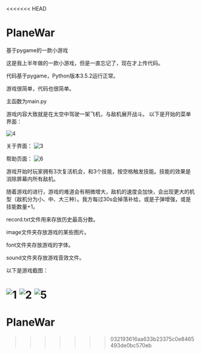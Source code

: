 <<<<<<< HEAD
# PlaneWar
基于pygame的一款小游戏

这是我上半年做的一款小游戏，但是一直忘记了，现在才上传代码。 

代码基于pygame，Python版本3.5.2运行正常。 

游戏很简单，代码也很简单。 

主函数为main.py 

游戏内容大致就是在太空中驾驶一架飞机，与敌机展开战斗。
以下是开始的菜单界面：

![4](image2/4.png)

关于界面：
![3](image2/3.png)

帮助页面：
![6](image2/6.png)

游戏开始时玩家拥有3次复活机会，和3个技能，按空格触发技能。技能的效果是消除屏幕内所有敌机。

随着游戏的进行，游戏的难道会有稍微增大，敌机的速度会加快，会出现更大的机型（敌机分为小、中、大三种）。我方每过30s会掉落补给，或是子弹增强，或是技能数量+1。

record.txt文件用来存放历史最高分数。 

image文件夹存放游戏的某些图片。 

font文件夹存放游戏的字体。 

sound文件夹存放游戏音效文件。 

以下是游戏截图： 

![1](image2/1.png)
![2](image2/2.png)
![5](image2/5.png)
=======
# PlaneWar
>>>>>>> 032193616aa633b23375c0e8465493de0bc570eb
